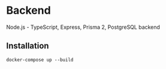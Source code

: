 # Backend

Node.js - TypeScript, Express, Prisma 2, PostgreSQL backend

## Installation

```console
docker-compose up --build
```

